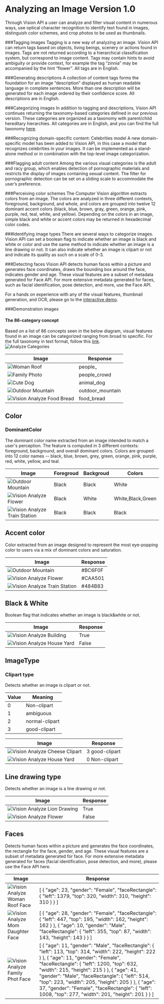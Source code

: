 <!-- 
NavPath: Computer Vision API
LinkLabel: Analyze Image
Url: Computer-Vision-API/documentation/AnalyzeImage
Weight: 100
-->

# Analyzing an Image Version 1.0

Through Vision API a user can analyze and filter visual content in numerous ways, use optical character recognition to identify text found in images, distinguish color schemes, and crop photos to be used as thumbnails. 

###Tagging images
Tagging is a new way of analyzing an image. Vision API can return tags based on objects, living beings, scenery or actions found in images. Tags are not returned according to a hierarchical classification system, but correspond to image content. Tags may contain hints to avoid ambiguity or provide context, for example the tag “zinnia” may be accompanied by the hint “flower”. All tags are in English.

###Generating descriptions
A collection of content tags forms the foundation for an image “description” displayed as human readable language in complete sentences. More than one description will be generated for each image ordered by their confidence score. All descriptions are in English.

###Categorizing images 
In addition to tagging and descriptions, Vision API continues returning the taxonomy-based categories defined in our previous version.  These categories are organized as a taxonomy with parent/child hereditary hierarchies. All categories are in English, and you can find the full taxonomy [here](https://www.projectoxford.ai/images/bright/vision/examples/86categories.txt).

###Recognizing domain-specific content: Celebrities model
A new domain-specific model has been added to Vision API, in this case a model that recognizes celebrities in your images. It can be implemented as a stand-alone method or in combination with the top-level image categorization. 

###Flagging adult content
Among the various visual categories is the adult and racy group, which enables detection of pornographic materials and restricts the display of images containing sexual content. The filter for pornographic detection can be set on a sliding scale to accommodate the user’s preference.

###Perceiving color schemes
The Computer Vision algorithm extracts colors from an image. The colors are analyzed in three different contexts, foreground, background, and whole, and colors are grouped into twelve 12 dominant accent colors (black, blue, brown, gray, green, orange, pink, purple, red, teal, white, and yellow). Depending on the colors in an image, simple black and white or accent colors may be returned in hexadecimal color codes.

###Identifying image types
There are several ways to categorize images. Vision API can set a boolean flag to indicate whether an image is black and white or color and use the same method to indicate whether an image is a line drawing or not. It can also indicate whether an image is clipart or not and indicate its quality as such on a scale of 0-3. 

###Detecting faces
Vision API detects human faces within a picture and generates face coordinates, draws the bounding box around the face, indicates gender and age. These visual features are a subset of metadata generated for Face API. For more extensive metadata generated for faces, such as facial identification, pose detection, and more, use the Face API.

For a hands on experience with any of the visual features, thumbnail generation, and OCR, please go to the  [interactive demo](https://www.projectoxford.ai/demo/vision). 

###Demonstration images 
#### The 86-category concept

Based on a list of 86 concepts seen in the below diagram, visual features found in an image can be categorized ranging from broad to specific. For the full taxonomy in text format, follow this [link](https://www.projectoxford.ai/images/bright/vision/examples/86categories.txt).  
![Analyze Categories](./Images/analyze_categories.jpg)  

Image                                                                           | Response
------------------------------------------------------------------------------- | ----------------
![Woman Roof](./Images/woman_roof.jpg)                                   | people_
![Family Photo](./Images/family_photo.jpg)                               | people_crowd
![Cute Dog](./Images/cute_dog.jpg)                                       | animal_dog
![Outdoor Mountain](./Images/mountain_vista.jpg)                       | outdoor_mountain
![Vision Analyze Food Bread](./Images/bread.jpg) | food_bread

## Color
### DominantColor
The dominant color name extracted from an image intended to match a user's perception. The feature is computed in 3 different contexts: foreground, background, and overall dominant colors. Colors are grouped into 12 color names -- black, blue, brown, grey, green, orange, pink, purple, red, white, yellow, and teal.  

Image                                                                                 | Foregroud |Backgroud| Colors
------------------------------------------------------------------------------------- | --------- | ------- | ------
![Outdoor Mountain](./Images/mountain_vista.jpg)                             | Black     | Black   | White
![Vision Analyze Flower](./Images/flower.jpg)                 | Black     | White   | White,Black,Green
![Vision Analyze Train Station](./Images/train_station.jpg) | Black     | Black   | Black

## Accent color
Color extracted from an image designed to represent the most eye-popping color to users via a mix of dominant colors and saturation.  

Image                                                                                 | Response
------------------------------------------------------------------------------------- | ----
![Outdoor Mountain](./Images/mountain_vista.jpg)                             | #BC6F0F
![Vision Analyze Flower](./Images/flower.jpg)                 | #CAA501
![Vision Analyze Train Station](./Images/train_station.jpg) | #484B83

## Black & White
Boolean flag that indicates whether an image is black&white or not.  

Image                                                                                 | Response
------------------------------------------------------------------------------------- | ----
![Vision Analyze Building](./Images/bw_buildings.jpg)             | True
![Vision Analyze House Yard](./Images/house_yard.jpg)       | False

## ImageType
### Clipart type
Detects whether an image is clipart or not.  

Value | Meaning
----- | --------------
0     | Non-clipart
1     | ambiguous
2     | normal-clipart
3     | good-clipart

Image|Response
----|----
![Vision Analyze Cheese Clipart](./Images/cheese_clipart.jpg)|3 good-clipart
![Vision Analyze House Yard](./Images/house_yard.jpg)|0 Non-clipart

## Line drawing type
Detects whether an image is a line drawing or not.  

Image|Response
----|----
![Vision Analyze Lion Drawing](./Images/lion_drawing.jpg)|True
![Vision Analyze Flower](./Images/flower.jpg)|False

## Faces
Detects human faces within a picture and generates the face coordinates, the rectangle for the face, gender, and age. These visual features are a subset of metadata generated for face. For more extensive metadata generated for faces (facial identification, pose detection, and more), please use the Face API here.  

Image|Response
----|----
![Vision Analyze Woman Roof Face](./Images/woman_roof_face.png) | [ { "age": 23, "gender": "Female", "faceRectangle": { "left": 1379, "top": 320, "width": 310, "height": 310 } } ]
![Vision Analyze Mom Daughter Face](./Images/mom_daughter_face.png) | [ { "age": 28, "gender": "Female", "faceRectangle": { "left": 447, "top": 195, "width": 162, "height": 162 } }, { "age": 10, "gender": "Male", "faceRectangle": { "left": 355, "top": 87, "width": 143, "height": 143 } } ] 
![Vision Analyze Family Phot Face](./Images/family_photo_face.png) | [ { "age": 11, "gender": "Male", "faceRectangle": { "left": 113, "top": 314, "width": 222, "height": 222 } }, { "age": 11, "gender": "Female", "faceRectangle": { "left": 1200, "top": 632, "width": 215, "height": 215 } }, { "age": 41, "gender": "Male", "faceRectangle": { "left": 514, "top": 223, "width": 205, "height": 205 } }, { "age": 37, "gender": "Female", "faceRectangle": { "left": 1008, "top": 277, "width": 201, "height": 201 } } ] 
